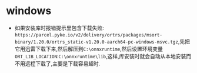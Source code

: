 # windows
* 如果安装库时报错提示里包含下载失败: `https://parcel.pyke.io/v2/delivery/ortrs/packages/msort-binary/1.20.0/ortrs_static-v1.20.0-aarch64-pc-windows-msvc.tgz`,先把它用迅雷下载下来,然后解压到`C:\onnxruntime`,然后设置环境变量 `ORT_LIB_LOCATION`:`C:\onnxruntime\lib`,这样,库安装时就会自动从本地安装而不用远程下载了,主要是下载容易超时.